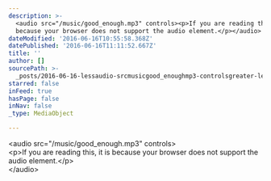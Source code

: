 ```yaml
---
description: >-
  <audio src="/music/good_enough.mp3" controls><p>If you are reading this, it is
  because your browser does not support the audio element.</p></audio>
dateModified: '2016-06-16T10:55:58.368Z'
datePublished: '2016-06-16T11:11:52.667Z'
title: ''
author: []
sourcePath: >-
  _posts/2016-06-16-lessaudio-srcmusicgood_enoughmp3-controlsgreater-lesspgreaterif-you-are.md
starred: false
inFeed: true
hasPage: false
inNav: false
_type: MediaObject

---
```

<audio src="/music/good\_enough.mp3" controls\>  
<p\>If you are reading this, it is because your browser does not support the audio element.</p\>  
</audio\>